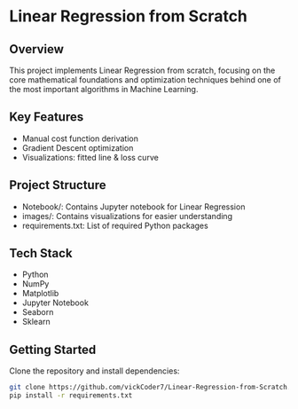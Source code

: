 # Linear Regression from Scratch

## Overview
This project implements Linear Regression from scratch, focusing on the core mathematical foundations and optimization techniques behind one of the most important algorithms in Machine Learning.

## Key Features
- Manual cost function derivation
- Gradient Descent optimization
- Visualizations: fitted line & loss curve

## Project Structure
- Notebook/: Contains Jupyter notebook for Linear Regression
- images/: Contains visualizations for easier understanding
- requirements.txt: List of required Python packages

## Tech Stack
- Python
- NumPy
- Matplotlib
- Jupyter Notebook
- Seaborn
- Sklearn

## Getting Started
Clone the repository and install dependencies:

```bash
git clone https://github.com/vickCoder7/Linear-Regression-from-Scratch.git
pip install -r requirements.txt
